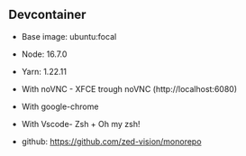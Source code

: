 ## Devcontainer

- Base image: ubuntu:focal
- Node: 16.7.0
- Yarn: 1.22.11
- With noVNC - XFCE trough noVNC (http://localhost:6080)
- With google-chrome
- With Vscode- Zsh + Oh my zsh!

- github: https://github.com/zed-vision/monorepo

